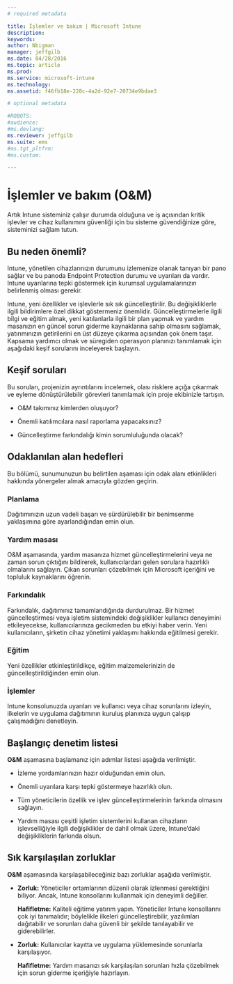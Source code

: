 ```yaml
---
# required metadata

title: İşlemler ve bakım | Microsoft Intune
description:
keywords:
author: Nbigman
manager: jeffgilb
ms.date: 04/28/2016
ms.topic: article
ms.prod:
ms.service: microsoft-intune
ms.technology:
ms.assetid: f46fb18e-228c-4a2d-92e7-20734e9bdae3

# optional metadata

#ROBOTS:
#audience:
#ms.devlang:
ms.reviewer: jeffgilb
ms.suite: ems
#ms.tgt_pltfrm:
#ms.custom:

---
```


# İşlemler ve bakım (O&M)
Artık Intune sisteminiz çalışır durumda olduğuna ve iş açısından kritik işlevler ve cihaz kullanımını güvenliği için bu sisteme güvendiğinize göre, sisteminizi sağlam tutun.

## Bu neden önemli?
Intune, yönetilen cihazlarınızın durumunu izlemenize olanak tanıyan bir pano sağlar ve bu panoda Endpoint Protection durumu ve uyarıları da vardır. Intune uyarılarına tepki göstermek için kurumsal uygulamalarınızın belirlenmiş olması gerekir.

Intune, yeni özellikler ve işlevlerle sık sık güncelleştirilir. Bu değişikliklerle ilgili bildirimlere özel dikkat göstermeniz önemlidir.
Güncelleştirmelerle ilgili bilgi ve eğitim almak, yeni katılanlarla ilgili bir plan yapmak ve yardım masanızın en güncel sorun giderme kaynaklarına sahip olmasını sağlamak, yatırımınızın getirilerini en üst düzeye çıkarma açısından çok önem taşır.
Kapsama yardımcı olmak ve süregiden operasyon planınızı tanımlamak için aşağıdaki keşif sorularını inceleyerek başlayın.

## Keşif soruları
Bu soruları, projenizin ayrıntılarını incelemek, olası risklere açığa çıkarmak ve eyleme dönüştürülebilir görevleri tanımlamak için proje ekibinizle tartışın.

-   O&M takımınız kimlerden oluşuyor?

-   Önemli katılımcılara nasıl raporlama yapacaksınız?

-   Güncelleştirme farkındalığı kimin sorumluluğunda olacak?

## Odaklanılan alan hedefleri
Bu bölümü, sunumunuzun bu belirtilen aşaması için odak alanı etkinlikleri hakkında yönergeler almak amacıyla gözden geçirin.

### Planlama
Dağıtımınızın uzun vadeli başarı ve sürdürülebilir bir benimsenme yaklaşımına göre ayarlandığından emin olun.

### Yardım masası
O&M aşamasında, yardım masanıza hizmet güncelleştirmelerini veya ne zaman sorun çıktığını bildirerek, kullanıcılardan gelen sorulara hazırlıklı olmalarını sağlayın. Çıkan sorunları çözebilmek için Microsoft içeriğini ve topluluk kaynaklarını öğrenin.

### Farkındalık
Farkındalık, dağıtımınız tamamlandığında durdurulmaz. Bir hizmet güncelleştirmesi veya işletim sistemindeki değişiklikler kullanıcı deneyimini etkileyecekse, kullanıcılarınıza gecikmeden bu etkiyi haber verin. Yeni kullanıcıların, şirketin cihaz yönetimi yaklaşımı hakkında eğitilmesi gerekir.

### Eğitim
Yeni özellikler etkinleştirildikçe, eğitim malzemelerinizin de güncelleştirildiğinden emin olun.

### İşlemler
Intune konsolunuzda uyarıları ve kullanıcı veya cihaz sorunlarını izleyin, ilkelerin ve uygulama dağıtımının kuruluş planınıza uygun çalışıp çalışmadığını denetleyin.

## Başlangıç denetim listesi
**O&M** aşamasına başlamanız için adımlar listesi aşağıda verilmiştir.

-   İzleme yordamlarınızın hazır olduğundan emin olun.

-   Önemli uyarılara karşı tepki göstermeye hazırlıklı olun.

-   Tüm yöneticilerin özellik ve işlev güncelleştirmelerinin farkında olmasını sağlayın.

-   Yardım masası çeşitli işletim sistemlerini kullanan cihazların işlevselliğiyle ilgili değişiklikler de dahil olmak üzere, Intune’daki değişikliklerin farkında olsun.

## Sık karşılaşılan zorluklar
**O&M** aşamasında karşılaşabileceğiniz bazı zorluklar aşağıda verilmiştir.

-   **Zorluk:** Yöneticiler ortamlarının düzenli olarak izlenmesi gerektiğini biliyor. Ancak, Intune konsollarını kullanmak için deneyimli değiller.

    **Hafifletme:** Kaliteli eğitime yatırım yapın. Yöneticiler Intune konsollarını çok iyi tanımalıdır; böylelikle ilkeleri güncelleştirebilir, yazılımları dağıtabilir ve sorunları daha güvenli bir şekilde tanılayabilir ve giderebilirler.

-   **Zorluk:** Kullanıcılar kayıtta ve uygulama yüklemesinde sorunlarla karşılaşıyor.

    **Hafifletme:** Yardım masanızı sık karşılaşılan sorunları hızla çözebilmek için sorun giderme içeriğiyle hazırlayın.


<!--HONumber=May16_HO2-->


